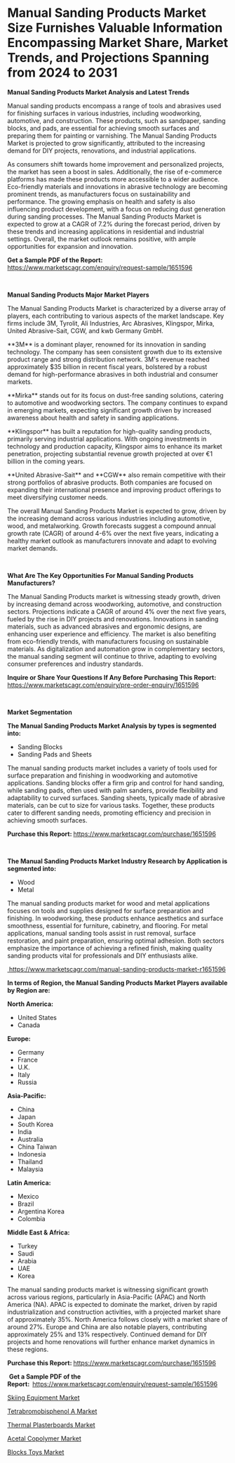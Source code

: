 <p><h1>Manual Sanding Products Market Size Furnishes Valuable Information Encompassing Market Share, Market Trends, and Projections Spanning from 2024 to 2031</h1></p><p><strong>Manual Sanding Products Market Analysis and Latest Trends</strong></p>
<p><p>Manual sanding products encompass a range of tools and abrasives used for finishing surfaces in various industries, including woodworking, automotive, and construction. These products, such as sandpaper, sanding blocks, and pads, are essential for achieving smooth surfaces and preparing them for painting or varnishing. The Manual Sanding Products Market is projected to grow significantly, attributed to the increasing demand for DIY projects, renovations, and industrial applications.</p><p>As consumers shift towards home improvement and personalized projects, the market has seen a boost in sales. Additionally, the rise of e-commerce platforms has made these products more accessible to a wider audience. Eco-friendly materials and innovations in abrasive technology are becoming prominent trends, as manufacturers focus on sustainability and performance. The growing emphasis on health and safety is also influencing product development, with a focus on reducing dust generation during sanding processes. The Manual Sanding Products Market is expected to grow at a CAGR of 7.2% during the forecast period, driven by these trends and increasing applications in residential and industrial settings. Overall, the market outlook remains positive, with ample opportunities for expansion and innovation.</p></p>
<p><strong>Get a Sample PDF of the Report:&nbsp;</strong> <a href="https://www.marketscagr.com/enquiry/request-sample/1651596?utm_campaign=1285&utm_medium=2&utm_source=Github&utm_content=ia&utm_term=26092024&utm_id=manual-sanding-products">https://www.marketscagr.com/enquiry/request-sample/1651596</a></p>
<p>&nbsp;</p>
<p><strong>Manual Sanding Products Major Market Players</strong></p>
<p><p>The Manual Sanding Products Market is characterized by a diverse array of players, each contributing to various aspects of the market landscape. Key firms include 3M, Tyrolit, Ali Industries, Arc Abrasives, Klingspor, Mirka, United Abrasive-Sait, CGW, and kwb Germany GmbH.</p><p>**3M** is a dominant player, renowned for its innovation in sanding technology. The company has seen consistent growth due to its extensive product range and strong distribution network. 3M's revenue reached approximately $35 billion in recent fiscal years, bolstered by a robust demand for high-performance abrasives in both industrial and consumer markets.</p><p>**Mirka** stands out for its focus on dust-free sanding solutions, catering to automotive and woodworking sectors. The company continues to expand in emerging markets, expecting significant growth driven by increased awareness about health and safety in sanding applications.</p><p>**Klingspor** has built a reputation for high-quality sanding products, primarily serving industrial applications. With ongoing investments in technology and production capacity, Klingspor aims to enhance its market penetration, projecting substantial revenue growth projected at over €1 billion in the coming years.</p><p>**United Abrasive-Sait** and **CGW** also remain competitive with their strong portfolios of abrasive products. Both companies are focused on expanding their international presence and improving product offerings to meet diversifying customer needs.</p><p>The overall Manual Sanding Products Market is expected to grow, driven by the increasing demand across various industries including automotive, wood, and metalworking. Growth forecasts suggest a compound annual growth rate (CAGR) of around 4-6% over the next five years, indicating a healthy market outlook as manufacturers innovate and adapt to evolving market demands.</p></p>
<p>&nbsp;</p>
<p><strong>What Are The Key Opportunities For Manual Sanding Products Manufacturers?</strong></p>
<p><p>The Manual Sanding Products market is witnessing steady growth, driven by increasing demand across woodworking, automotive, and construction sectors. Projections indicate a CAGR of around 4% over the next five years, fueled by the rise in DIY projects and renovations. Innovations in sanding materials, such as advanced abrasives and ergonomic designs, are enhancing user experience and efficiency. The market is also benefiting from eco-friendly trends, with manufacturers focusing on sustainable materials. As digitalization and automation grow in complementary sectors, the manual sanding segment will continue to thrive, adapting to evolving consumer preferences and industry standards.</p></p>
<p><strong>Inquire or Share Your Questions If Any Before Purchasing This Report:</strong> <a href="https://www.marketscagr.com/enquiry/pre-order-enquiry/1651596?utm_campaign=1285&utm_medium=2&utm_source=Github&utm_content=ia&utm_term=26092024&utm_id=manual-sanding-products">https://www.marketscagr.com/enquiry/pre-order-enquiry/1651596</a></p>
<p>&nbsp;</p>
<p><strong>Market Segmentation</strong></p>
<p><strong>The Manual Sanding Products Market Analysis by types is segmented into:</strong></p>
<p><ul><li>Sanding Blocks</li><li>Sanding Pads and Sheets</li></ul></p>
<p><p>The manual sanding products market includes a variety of tools used for surface preparation and finishing in woodworking and automotive applications. Sanding blocks offer a firm grip and control for hand sanding, while sanding pads, often used with palm sanders, provide flexibility and adaptability to curved surfaces. Sanding sheets, typically made of abrasive materials, can be cut to size for various tasks. Together, these products cater to different sanding needs, promoting efficiency and precision in achieving smooth surfaces.</p></p>
<p><strong>Purchase this Report:&nbsp;</strong><a href="https://www.marketscagr.com/purchase/1651596?utm_campaign=1285&utm_medium=2&utm_source=Github&utm_content=ia&utm_term=26092024&utm_id=manual-sanding-products">https://www.marketscagr.com/purchase/1651596</a></p>
<p>&nbsp;</p>
<p><strong>The Manual Sanding Products Market Industry Research by Application is segmented into:</strong></p>
<p><ul><li>Wood</li><li>Metal</li></ul></p>
<p><p>The manual sanding products market for wood and metal applications focuses on tools and supplies designed for surface preparation and finishing. In woodworking, these products enhance aesthetics and surface smoothness, essential for furniture, cabinetry, and flooring. For metal applications, manual sanding tools assist in rust removal, surface restoration, and paint preparation, ensuring optimal adhesion. Both sectors emphasize the importance of achieving a refined finish, making quality sanding products vital for professionals and DIY enthusiasts alike.</p></p>
<p><a href="https://www.marketscagr.com/manual-sanding-products-market-r1651596?utm_campaign=1285&utm_medium=2&utm_source=Github&utm_content=ia&utm_term=26092024&utm_id=manual-sanding-products">&nbsp;https://www.marketscagr.com/manual-sanding-products-market-r1651596</a></p>
<p><strong>In terms of Region, the Manual Sanding Products Market Players available by Region are:</strong></p>
<p>
    <p> <strong> North America: </strong>
        <ul>
            <li>United States</li>
            <li>Canada</li>
        </ul>
        </p> 
    <p> <strong> Europe: </strong>
        <ul>
            <li>Germany</li>
            <li>France</li>
            <li>U.K.</li>
            <li>Italy</li>
            <li>Russia</li>
        </ul>
        </p> 
    <p> <strong> Asia-Pacific: </strong>
        <ul>
            <li>China</li>
            <li>Japan</li>
            <li>South Korea</li>
            <li>India</li>
            <li>Australia</li>
            <li>China Taiwan</li>
            <li>Indonesia</li>
            <li>Thailand</li>
            <li>Malaysia</li>
        </ul>
        </p> 
    <p> <strong> Latin America: </strong>
        <ul>
            <li>Mexico</li>
            <li>Brazil</li>
            <li>Argentina Korea</li>
            <li>Colombia</li>
        </ul>
        </p> 
    <p> <strong> Middle East & Africa: </strong>
        <ul>
            <li>Turkey</li>
            <li>Saudi</li>
            <li>Arabia</li>
            <li>UAE</li>
            <li>Korea</li>
        </ul>
    </p>
    </p>
<p><p>The manual sanding products market is witnessing significant growth across various regions, particularly in Asia-Pacific (APAC) and North America (NA). APAC is expected to dominate the market, driven by rapid industrialization and construction activities, with a projected market share of approximately 35%. North America follows closely with a market share of around 27%. Europe and China are also notable players, contributing approximately 25% and 13% respectively. Continued demand for DIY projects and home renovations will further enhance market dynamics in these regions.</p></p>
<p><strong>Purchase this Report: </strong><a href="https://www.marketscagr.com/purchase/1651596?utm_campaign=1285&utm_medium=2&utm_source=Github&utm_content=ia&utm_term=26092024&utm_id=manual-sanding-products">https://www.marketscagr.com/purchase/1651596</a></p>
<p>&nbsp;<strong>Get a Sample PDF of the Report:&nbsp;&nbsp;</strong><a href="https://www.marketscagr.com/enquiry/request-sample/1651596?utm_campaign=1285&utm_medium=2&utm_source=Github&utm_content=ia&utm_term=26092024&utm_id=manual-sanding-products">https://www.marketscagr.com/enquiry/request-sample/1651596</a></p>
<p><strong></strong></p>
<p><p><a href="https://issuu.com/reportprime-2/docs/skiing-equipment-market-size-2030.p_76e88cadcf23ce?utm_campaign=1285&utm_medium=2&utm_source=Github&utm_content=ia&utm_term=26092024&utm_id=manual-sanding-products">Skiing Equipment Market</a></p><p><a href="https://www.linkedin.com/pulse/deep-dive-tetrabromobisphenol-market-itstrends-segmentation-qu23c?utm_campaign=1285&utm_medium=2&utm_source=Github&utm_content=ia&utm_term=26092024&utm_id=manual-sanding-products">Tetrabromobisphenol A Market</a></p><p><a href="https://www.linkedin.com/pulse/future-ready-strategic-insights-global-thermal-plasterboards-market-epypc?utm_campaign=1285&utm_medium=2&utm_source=Github&utm_content=ia&utm_term=26092024&utm_id=manual-sanding-products">Thermal Plasterboards Market</a></p><p><a href="https://www.linkedin.com/pulse/market-forecasting-change-global-acetal-copolymer-dynamics-jilhc?utm_campaign=1285&utm_medium=2&utm_source=Github&utm_content=ia&utm_term=26092024&utm_id=manual-sanding-products">Acetal Copolymer Market</a></p><p><a href="https://issuu.com/reportprime-2/docs/blocks-toys-market-size-2030.pptx_4421cf1d500931?utm_campaign=1285&utm_medium=2&utm_source=Github&utm_content=ia&utm_term=26092024&utm_id=manual-sanding-products">Blocks Toys Market</a></p></p>